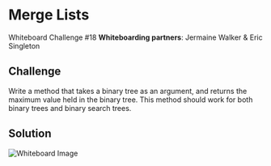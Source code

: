 # Merge Lists
Whiteboard Challenge #18
**Whiteboarding partners**: Jermaine Walker & Eric Singleton

## Challenge
Write a method that takes a binary tree as an argument, and returns the maximum value held in the binary tree. This method should work for both binary trees and binary search trees.

## Solution
![Whiteboard Image](https://raw.githubusercontent.com/btaylor93/Data-Structures-and-Algorithms/master/assets/FindMaximumValueWhiteboard.jpg)